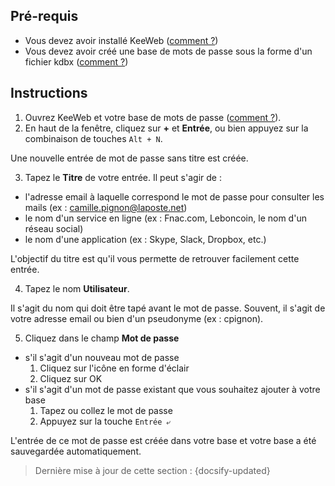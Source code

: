 ## Pré-requis

- Vous devez avoir installé KeeWeb ([comment ?](tasks/keeweb-installing.md))
- Vous devez avoir créé une base de mots de passe sous la forme d'un fichier kdbx ([comment ?](tasks/keeweb-creating-new-database.md))

## Instructions

1. Ouvrez KeeWeb et votre base de mots de passe ([comment ?](tasks/keeweb-opening-database.md)).
2. En haut de la fenêtre, cliquez sur **+** et **Entrée**, ou bien appuyez sur la combinaison de touches `Alt + N`.

Une nouvelle entrée de mot de passe sans titre est créée.

3. Tapez le **Titre** de votre entrée. Il peut s'agir de :
  - l'adresse email à laquelle correspond le mot de passe pour consulter les mails (ex : camille.pignon@laposte.net)
  - le nom d'un service en ligne (ex : Fnac.com, Leboncoin, le nom d'un réseau social)
  - le nom d'une application (ex : Skype, Slack, Dropbox, etc.)

L'objectif du titre est qu'il vous permette de retrouver facilement cette entrée.

4. Tapez le nom **Utilisateur**.

Il s'agit du nom qui doit être tapé avant le mot de passe. Souvent, il s'agit de votre adresse email ou bien d'un pseudonyme (ex : cpignon).

5. Cliquez dans le champ **Mot de passe**
  - s'il s'agit d'un nouveau mot de passe
    1. Cliquez sur l'icône en forme d'éclair
    2. Cliquez sur OK
  - s'il s'agit d'un mot de passe existant que vous souhaitez ajouter à votre base
    1. Tapez ou collez le mot de passe
    2. Appuyez sur la touche `Entrée ⤶`

L'entrée de ce mot de passe est créée dans votre base et votre base a été sauvegardée automatiquement.

> Dernière mise à jour de cette section : {docsify-updated}
